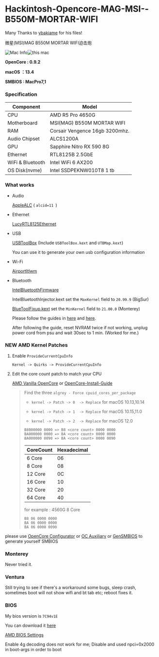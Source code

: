 # Hackintosh-Opencore-MAG-MSI--B550M-MORTAR-WIFI


Many Thanks to [ybakiame](https://github.com/ybakiame/Ryzen-Hackintosh-OpenCore-MSI-B550M-MORTAR-WIFI) for his files!

微星(MSI)MAG B550M MORTAR WIFI迫击炮

![Mac Info](https://github.com/ilovemcdfries/MSI-B550M-MORTAR-WIFI-Hackintosh/assets/133241905/8236e7d5-1eb6-4369-9f23-0486501c9f90)![this mac](https://github.com/ilovemcdfries/MSI-B550M-MORTAR-WIFI-Hackintosh/assets/133241905/8ec98f77-70e7-4ebf-8338-fac925a52ad1)


**OpenCore : 0.9.2**

**macOS ：13.4**

**SMBIOS : MacPro7,1**

### Specification

| **Component**    | **Model**                             |
| ---------------- | --------------------------------------|
| CPU              | AMD R5 Pro 4650G                      |
| Motherboard      | MSI(MAG) B550M MORTAR WIFI            |
| RAM              | Corsair Vengence 16gb 3200mhz.        |
| Audio Chipset    | ALCS1200A                             |
| GPU              | Sapphire Nitro RX 590 8G              |
| Ethernet         | RTL8125B 2.5GbE                       |
| WiFi & Bluetooth | Intel WiFi 6 AX200                    |
| OS Disk(nvme)    | Intel SSDPEKNW010T8 1 tb              |

### What works

- Audio
  
  [AppleALC](https://github.com/acidanthera/AppleALC) ( `alcid=11 `)

- Ethernet
  
  [LucyRTL8125Ethernet](https://github.com/Mieze/LucyRTL8125Ethernet)

- USB
  
  [USBToolBox](https://github.com/USBToolBox/toolhttps://github.com/USBToolBox/tool) (Include `USBToolBox.kext` and `UTBMap.kext`)
  
  You can use it to generate your own usb configuration information

- Wi-Fi
  
  [AirportItlwm](https://github.com/OpenIntelWireless/itlwm/releases/tag/v2.2.0)

- Bluetooth
  
  [IntelBluetoothFirmware](https://github.com/OpenIntelWireless/IntelBluetoothFirmware)
  
  IntelBluetoothInjector.kext set the `MaxKernel` field to `20.99.9` (BigSur)
  
  [BlueToolFixup.kext](https://github.com/acidanthera/BrcmPatchRAM) set the `MinKernel` field to `21.00.0` (Monterey)
  
  Please follow the guides in [here](https://github.com/OpenIntelWireless/IntelBluetoothFirmware/issues/435) and [here](https://github.com/OpenIntelWireless/IntelBluetoothFirmware/issues/434).
  
  After following the guide, reset NVRAM twice if not working, unplug power cord from psu and wait 30sec to 1 min. (Worked for me.)

### NEW AMD Kernel Patches

1. Enable `ProvideCurrentCpuInfo`
   
   `Kernel -> Quirks -> ProvideCurrentCpuInfo`

2. Edit the core count patch to match your CPU
   
   [AMD Vanilla OpenCore](https://github.com/AMD-OSX/AMD_Vanilla/tree/master) or [OpenCore-Install-Guide](https://dortania.github.io/OpenCore-Install-Guide/extras/monterey.html#amd-patches)
   
   > Find the three `algrey - Force cpuid_cores_per_package`
   > 
   > - `kernel -> Patch -> 0  -> Replace` for macOS 10.13,10.14
   > 
   > - `kernel -> Patch -> 1  -> Replace` for macOS 10.15,11.0
   > 
   > - `kernel -> Patch -> 2  -> Replace` for macOS 12.0
   > 
   > ```
   > B8000000 0000 => B8 <core count> 0000 0000
   > BA000000 0000 => BA <core count> 0000 0000
   > BA000000 0090 => BA <core count> 0000 0090
   > ```
   > 
   > | CoreCount | Hexadecimal |
   > | --------- | ----------- |
   > | 6 Core    | 06          |
   > | 8 Core    | 08          |
   > | 12 Core   | 0C          |
   > | 16 Core   | 10          |
   > | 32 Core   | 20          |
   > | 64 Core   | 40          |
   > 
   > for example : 4560G 8 Core
   > 
   > ```
   > B8 06 0000 0000
   > BA 06 0000 0000
   > BA 06 0000 0090
   > ```

please use [OpenCore Configurator](https://mackie100projects.altervista.org/opencore-configurator/) or  [OC Auxiliary](https://github.com/ic005k/QtOpenCoreConfig)  or  [GenSMBIOS](https://github.com/corpnewt/GenSMBIOS)  to generate yourself SMBIOS

### Monterey

Never tried it.

### Ventura

Still trying to see if there's a workaround some bugs, sleep crash, sometimes boot will not show wifi and bt tab  etc; reboot fixes it. 

### BIOS

My bios version is `7C94v1E`

You can download it [here](https://www.msi.com/Motherboard/MAG-B550M-MORTAR-WIFI/support)

[AMD BIOS Settings](https://dortania.github.io/OpenCore-Install-Guide/AMD/zen.html#amd-bios-settings) 

Enable 4g decoding does not work for me; Disable and used npci=0x2000 in boot-args in order to boot
